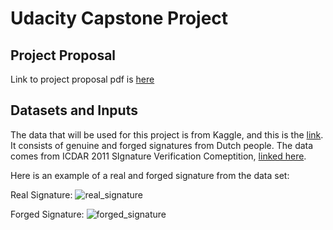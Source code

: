 # Udacity Capstone Project
## Project Proposal
Link to project proposal pdf is [here](https://github.com/SJHageman/udacity-mle-capstone/blob/main/proposal/proposal.pdf)


## Datasets and Inputs
The data that will be used for this project is from Kaggle, and this is the [link](https://www.kaggle.com/datasets/robinreni/signature-verification-dataset).  It consists of genuine and forged signatures from Dutch people.  The data comes from ICDAR 2011 SIgnature Verification Comeptition, [linked here](http://www.iapr-tc11.org/mediawiki/index.php/ICDAR_2011_Signature_Verification_Competition_(SigComp2011)).

Here is an example of a real and forged signature from the data set:

Real Signature: 
![real_signature](./proposal/attachements/real_signature.png)

Forged Signature: 
![forged_signature](./proposal/attachements/forged_signature.png)


